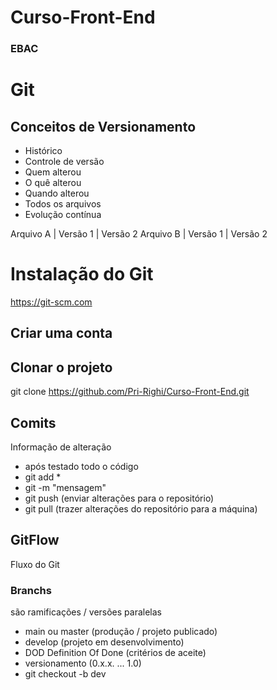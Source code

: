 # Curso-Front-End
### EBAC

# Git
## Conceitos de Versionamento
- Histórico
- Controle de versão
- Quem alterou
- O quê alterou
- Quando alterou
- Todos os arquivos
- Evolução contínua

Arquivo A | Versão 1 | Versão 2
Arquivo B | Versão 1 | Versão 2

# Instalação do Git
https://git-scm.com

## Criar uma conta

## Clonar o projeto
git clone https://github.com/Pri-Righi/Curso-Front-End.git

## Comits
Informação de alteração
- após testado todo o código
- git add *
- git -m "mensagem"
- git push (enviar alterações para o repositório)
- git pull (trazer alterações do repositório para a máquina)

## GitFlow
Fluxo do Git
### Branchs
são ramificações / versões paralelas
- main ou master (produção / projeto publicado)
- develop (projeto em desenvolvimento)
- DOD Definition Of Done (critérios de aceite)
- versionamento (0.x.x. ... 1.0)
- git checkout -b dev

